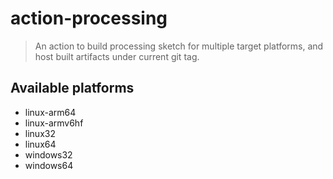 # action-processing

> An action to build processing sketch for multiple target platforms,
> and host built artifacts under current git tag.

## Available platforms

- linux-arm64
- linux-armv6hf
- linux32
- linux64
- windows32
- windows64
